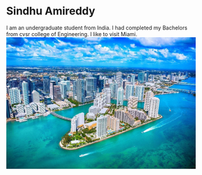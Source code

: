 # Sindhu Amireddy

I am an undergraduate student from India. I had completed my Bachelors from cvsr college of Engineering. I like to visit Miami.
![image of miami](Miami.jpg)